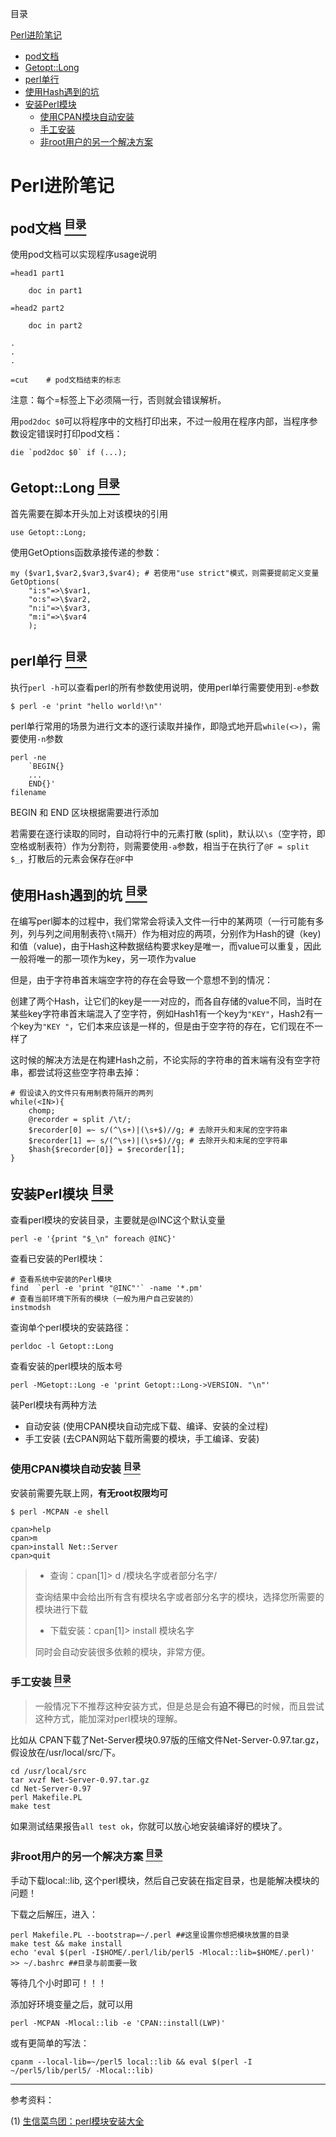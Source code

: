 <a name="content">目录</a>

[Perl进阶笔记](#title)
- [pod文档](#pod2doc)
- [Getopt::Long](#getopt-long)
- [perl单行](#perl-command-one-line)
- [使用Hash遇到的坑](#notice-when-using-hash)
- [安装Perl模块](#install-perl-module)
	- [使用CPAN模块自动安装](#use-cpan-module)
	- [手工安装](#install-manually)
	- [非root用户的另一个解决方案](#install-way-for-unroot)




<h1 name="title">Perl进阶笔记</h1>

<a name="pod2doc"><h2>pod文档 [<sup>目录</sup>](#content)</h2></a>

使用pod文档可以实现程序usage说明

```
=head1 part1

	doc in part1

=head2 part2

	doc in part2

.
.
.

=cut	# pod文档结束的标志
```

注意：每个=标签上下必须隔一行，否则就会错误解析。

用`pod2doc $0`可以将程序中的文档打印出来，不过一般用在程序内部，当程序参数设定错误时打印pod文档：

```
die `pod2doc $0` if (...);
```

<a name="getopt-long"><h2>Getopt::Long [<sup>目录</sup>](#content)</h2></a>

首先需要在脚本开头加上对该模块的引用

```
use Getopt::Long;
```

使用GetOptions函数承接传递的参数：

```
my ($var1,$var2,$var3,$var4); # 若使用"use strict"模式，则需要提前定义变量
GetOptions(
	"i:s"=>\$var1,
	"o:s"=>\$var2,
	"n:i"=>\$var3,
	"m:i"=>\$var4
	);
```

<a name="perl-command-one-line"><h2>perl单行 [<sup>目录</sup>](#content)</h2></a>

执行`perl -h`可以查看perl的所有参数使用说明，使用perl单行需要使用到`-e`参数

```
$ perl -e 'print "hello world!\n"'
```

perl单行常用的场景为进行文本的逐行读取并操作，即隐式地开启`while(<>)`，需要使用`-n`参数

```
perl -ne
	`BEGIN{}
	...
	END{}'
filename
```

BEGIN 和 END 区块根据需要进行添加

若需要在逐行读取的同时，自动将行中的元素打散 (split)，默认以`\s`（空字符，即空格或制表符）作为分割符，则需要使用`-a`参数，相当于在执行了`@F = split $_`，打散后的元素会保存在`@F`中

<a name="notice-when-using-hash"><h2>使用Hash遇到的坑 [<sup>目录</sup>](#content)</h2></a>

在编写perl脚本的过程中，我们常常会将读入文件一行中的某两项（一行可能有多列，列与列之间用制表符`\t`隔开）作为相对应的两项，分别作为Hash的键（key)和值（value)，由于Hash这种数据结构要求key是唯一，而value可以重复，因此一般将唯一的那一项作为key，另一项作为value

但是，由于字符串首末端空字符的存在会导致一个意想不到的情况：

创建了两个Hash，让它们的key是一一对应的，而各自存储的value不同，当时在某些key字符串首末端混入了空字符，例如Hash1有一个key为`"KEY"`，Hash2有一个key为`"KEY "`，它们本来应该是一样的，但是由于空字符的存在，它们现在不一样了

这时候的解决方法是在构建Hash之前，不论实际的字符串的首末端有没有空字符串，都尝试将这些空字符串去掉：

```
# 假设读入的文件只有用制表符隔开的两列
while(<IN>){
	chomp;
	@recorder = split /\t/;
	$recorder[0] =~ s/(^\s+)|(\s+$)//g;	# 去除开头和末尾的空字符串
	$recorder[1] =~ s/(^\s+)|(\s+$)//g;	# 去除开头和末尾的空字符串
	$hash{$recorder[0]} = $recorder[1];
}
```

<a name="install-perl-module"><h2>安装Perl模块 [<sup>目录</sup>](#content)</h2></a>

查看perl模块的安装目录，主要就是@INC这个默认变量 

```
perl -e '{print "$_\n" foreach @INC}'
```

查看已安装的Perl模块：

```
# 查看系统中安装的Perl模块
find  `perl -e 'print "@INC"'` -name '*.pm'
# 查看当前环境下所有的模块（一般为用户自己安装的）
instmodsh
```

查询单个perl模块的安装路径：

```
perldoc -l Getopt::Long
```

查看安装的perl模块的版本号

```
perl -MGetopt::Long -e 'print Getopt::Long->VERSION. "\n"'
```

装Perl模块有两种方法


- 自动安装 (使用CPAN模块自动完成下载、编译、安装的全过程)
- 手工安装 (去CPAN网站下载所需要的模块，手工编译、安装)

<a name="use-cpan-module"><h3>使用CPAN模块自动安装 [<sup>目录</sup>](#content)</h3></a>

安装前需要先联上网，**有无root权限均可**

```
$ perl -MCPAN -e shell
```

```
cpan>help
cpan>m
cpan>install Net::Server
cpan>quit
```

> - 查询：cpan[1]> d /模块名字或者部分名字/
> 
> 查询结果中会给出所有含有模块名字或者部分名字的模块，选择您所需要的模块进行下载
> 
> - 下载安装：cpan[1]> install 模块名字
> 
> 同时会自动安装很多依赖的模块，非常方便。

<a name="install-manually"><h3>手工安装 [<sup>目录</sup>](#content)</h3></a>

> 一般情况下不推荐这种安装方式，但是总是会有**迫不得已**的时候，而且尝试这种方式，能加深对perl模块的理解。

比如从 CPAN下载了Net-Server模块0.97版的压缩文件Net-Server-0.97.tar.gz，假设放在/usr/local/src/下。

```
cd /usr/local/src
tar xvzf Net-Server-0.97.tar.gz
cd Net-Server-0.97
perl Makefile.PL
make test
```



如果测试结果报告`all test ok`，你就可以放心地安装编译好的模块了。

<a name="install-way-for-unroot"><h3>非root用户的另一个解决方案 [<sup>目录</sup>](#content)</h3></a>

手动下载local::lib, 这个perl模块，然后自己安装在指定目录，也是能解决模块的问题！

下载之后解压，进入：

```
perl Makefile.PL --bootstrap=~/.perl ##这里设置你想把模块放置的目录
make test && make install
echo 'eval $(perl -I$HOME/.perl/lib/perl5 -Mlocal::lib=$HOME/.perl)' >> ~/.bashrc ##目录与前面要一致
```

等待几个小时即可！！！

添加好环境变量之后，就可以用

```
perl -MCPAN -Mlocal::lib -e 'CPAN::install(LWP)'
```

或有更简单的写法：

```
cpanm --local-lib=~/perl5 local::lib && eval $(perl -I ~/perl5/lib/perl5/ -Mlocal::lib)
```

---

参考资料：

(1) [生信菜鸟团：perl模块安装大全](http://www.bio-info-trainee.com/2451.html)

